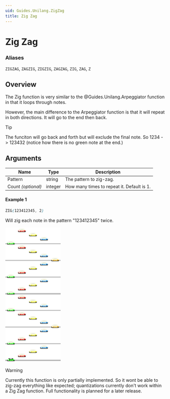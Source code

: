 ```yaml
---
uid: Guides.Unilang.ZigZag
title: Zig Zag
---
```


# Zig Zag
### Aliases
`ZIGZAG`, `ZAGZIG`, `ZIGZIG`, `ZAGZAG`, `ZIG`, `ZAG`, `Z`

## Overview
The Zig function is very similar to the @Guides.Unilang.Arpeggiator function in that it loops through notes.

However, the main difference to the Arpeggiator function is that it will repeat in both directions. It will go to the end then back.

> [!TIP]
> The funciton will go back and forth but will exclude the final note. So 1234 -> 123432 (notice how there is no green note at the end.)

## Arguments
| Name               | Type        | Description                                |
| ------------------ | ----------- | ------------------------------------------ |
| Pattern            | string      | The pattern to zig-zag.                    |
| Count *(optional)* | integer     | How many times to repeat it. Default is 1. |

#### Example 1
```css
ZIG(123412345, 2)
```
Will zig each note in the pattern "123412345" twice.

<img src="example1.png" alt="Zig Zag Example 1" style="width:175px;"/>

> [!WARNING]
> Currently this function is only partially implemented. So it wont be able to zig-zag everything like expected; quantizations currently don't work within a Zig Zag function. Full functionality is planned for a later release.